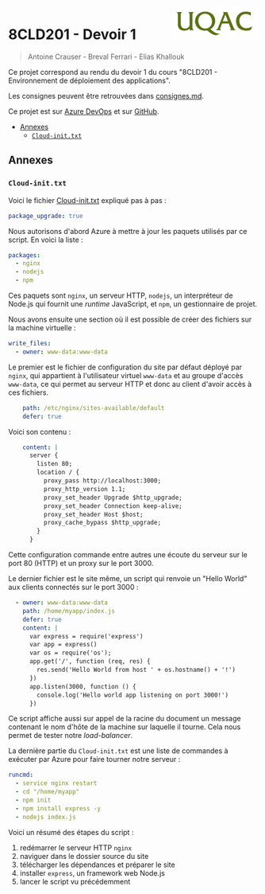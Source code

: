 <img src="logo-uqac.png" alt="logo UQAC" align="right">

# 8CLD201 - Devoir 1<!-- omit from toc -->
> Antoine Crauser - Breval Ferrari - Elias Khallouk

Ce projet correspond au rendu du devoir 1 du cours "8CLD201 - Environnement de déploiement des applications".

Les consignes peuvent être retrouvées dans [consignes.md](./consignes.md).

Ce projet est sur [Azure DevOps](https://dev.azure.com/eliaskhallouk/GestionPipeline) et sur [GitHub](https://github.com/EliasKhallouk/GestionPipeline).

- [Annexes](#annexes)
  - [`Cloud-init.txt`](#cloud-inittxt)


## Annexes
### `Cloud-init.txt`
Voici le fichier [Cloud-init.txt](./AzureRessourceGroup1/Cloud-init.txt) expliqué pas à pas :
```yml
package_upgrade: true
```
Nous autorisons d'abord Azure à mettre à jour les paquets utilisés par ce script. En voici la liste :
```yml
packages:
  - nginx
  - nodejs
  - npm
```
Ces paquets sont `nginx`, un serveur HTTP, `nodejs`, un interpréteur de Node.js qui fournit une *runtime* JavaScript, et `npm`, un gestionnaire de projet.

Nous avons ensuite une section où il est possible de créer des fichiers sur la machine virtuelle :
```yml
write_files:
  - owner: www-data:www-data
```
Le premier est le fichier de configuration du site par défaut déployé par `nginx`, qui appartient à l'utilisateur virtuel `www-data` et au groupe d'accès `www-data`, ce qui permet au serveur HTTP et donc au client d'avoir accès à ces fichiers.
```yml
    path: /etc/nginx/sites-available/default
    defer: true
```
Voici son contenu :
```yml
    content: |
      server {
        listen 80;
        location / {
          proxy_pass http://localhost:3000;
          proxy_http_version 1.1;
          proxy_set_header Upgrade $http_upgrade;
          proxy_set_header Connection keep-alive;
          proxy_set_header Host $host;
          proxy_cache_bypass $http_upgrade;
        }
      }
```
Cette configuration commande entre autres une écoute du serveur sur le port 80 (HTTP) et un proxy sur le port 3000.

Le dernier fichier est le site même, un script qui renvoie un "Hello World" aux clients connectés sur le port 3000 :
```yml
  - owner: www-data:www-data
    path: /home/myapp/index.js
    defer: true
    content: |
      var express = require('express')
      var app = express()
      var os = require('os');
      app.get('/', function (req, res) {
        res.send('Hello World from host ' + os.hostname() + '!')
      })
      app.listen(3000, function () {
        console.log('Hello world app listening on port 3000!')
      })
```
Ce script affiche aussi sur appel de la racine du document un message contenant le nom d'hôte de la machine sur laquelle il tourne. Cela nous permet de tester notre *load-balancer*.

La dernière partie du `Cloud-init.txt` est une liste de commandes à exécuter par Azure pour faire tourner notre serveur :
```yml
runcmd:
  - service nginx restart
  - cd "/home/myapp"
  - npm init
  - npm install express -y
  - nodejs index.js
```
Voici un résumé des étapes du script :
1. redémarrer le serveur HTTP `nginx`
1. naviguer dans le dossier source du site
1. télécharger les dépendances et préparer le site
1. installer `express`, un framework web Node.js
1. lancer le script vu précédemment